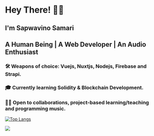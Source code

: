 # Hey There! 👋🏾

## I'm Sapwavino Samari
## A Human Being | A Web Developer | An Audio Enthusiast 
 
### 🛠 Weapons of choice: Vuejs, Nuxtjs, Nodejs, Firebase and Strapi.
### 🎓 Currently learning Solidity & Blockchain Development.
### 👍🏾 Open to collaborations, project-based learning/teaching and programming music.

[![Top Langs](https://github-readme-stats.vercel.app/api/top-langs/?username=vinosamari&layout=compact&show_icons=true&theme=synthwave)](https://github.com/vinosamari/github-readme-stats)

<img src="https://github-readme-stats.vercel.app/api?username=vinosamari&show_icons=true&theme=synthwave">


